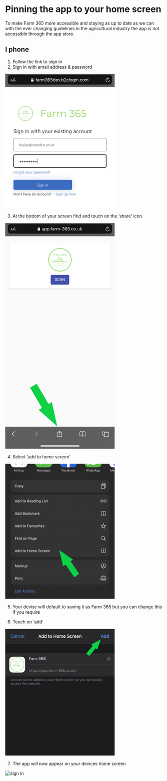 # Pinning the app to your home screen 


To make Farm 365 more accessible and staying as up to date as we can with the ever changing guidelines in the agricultural  industry the app is not accessible through the app store. 
 
## I phone 
1. Follow the link to sign in
2. Sign in with email address & password
<img src="Images/IMG_0628.jpg" alt="sign in" width=350px />

3. At the bottom of your screen find and touch on the ‘share’ icon 
<img src="Images/IMG_0629.jpg.png" alt="sign in" width=350px />

4. Select ‘add to home screen’ 
<img src="Images/IMG_0630.jpg.png" alt="sign in" width=350px />

5. Your devise will default to saving it as Farm 365 but you can change this if you require

6. Touch on ‘add’
<img src="Images/IMG_0631.jpg.png" alt="sign in" width=350px />

7. The app will now appear on your devices home screen
<img src="Images/IMG_0598.PNG" alt="sign in" width=350px />
